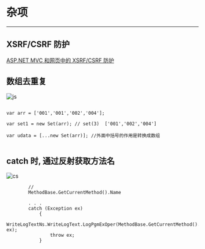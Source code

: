 # 杂项

---

## XSRF/CSRF 防护

[ASP.NET MVC 和网页中的 XSRF/CSRF 防护](https://learn.microsoft.com/zh-cn/aspnet/mvc/overview/security/xsrfcsrf-prevention-in-aspnet-mvc-and-web-pages)

## 数组去重复

![js](https://skillicons.dev/icons?i=js)

```

var arr = ['001','001','002','004'];

var set1 = new Set(arr); // set(3)  ['001','002','004']

var udata = [...new Set(arr)]; //外面中括号的作用是转换成数组
 
```

## catch 时, 通过反射获取方法名

![cs](https://skillicons.dev/icons?i=cs)

```
        //
        MethodBase.GetCurrentMethod().Name

        . . .
        catch (Exception ex)
            {
                WriteLogTextNs.WriteLogText.LogPgmExOper(MethodBase.GetCurrentMethod().Name, ex);
                throw ex;
            }

```